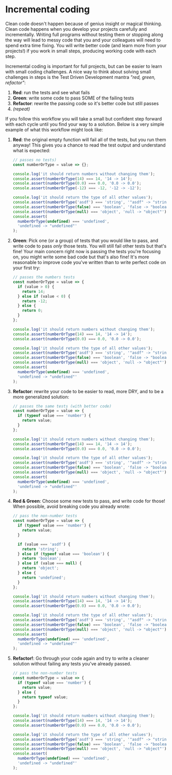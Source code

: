 # Incremental coding

Clean code doesn't happen because of genius insight or magical thinking. Clean code happens when you develop your projects carefully and incrementally. Writing full programs without testing them or stopping along the way will lead to messy code that you and your colleagues will need to spend extra time fixing. You will write better code (and learn more from your projects!) if you work in small steps, producing working code with each step.

Incremental coding is important for full projects, but can be easier to learn with small coding challenges. A nice way to think about solving small challenges in steps is the Test Driven Development mantra _"red, green, refactor"_:

1. **Red**: run the tests and see what fails
2. **Green**: write some code to pass SOME of the failing tests
3. **Refactor**: rewrite the passing code so it's better code but still passes
4. _(repeat)_

If you follow this workflow you will take a small but confident step forward with each cycle until you find your way to a solution. Below is a very simple example of what this workflow might look like:

1. **Red**: the original empty function will fail all of the tests, but you run them anyway! This gives you a chance to read the test output and understand what is expected:

   ```js
   // passes no tests)
   const numberOrType = value => {};

   console.log('it should return numbers without changing them');
   console.assert(numberOrType(14) === 14, '14 -> 14');
   console.assert(numberOrType(0.0) === 0.0, '0.0 -> 0.0');
   console.assert(numberOrType(-12) === -12, '-12 -> -12');

   console.log('it should return the type of all other values');
   console.assert(numberOrType('asdf') === 'string', '"asdf" -> "string"');
   console.assert(numberOrType(false) === 'boolean', 'false -> "boolean"');
   console.assert(numberOrType(null) === 'object', 'null -> "object"');
   console.assert(
     numberOrType(undefined) === 'undefined',
     'undefined -> "undefined"'
   );
   ```

2. **Green**: Pick one (or a group) of tests that you would like to pass, and write code to pass _only_ those tests. You will still fail other tests but that's fine! Your main concern right now is passing the tests you're focusing on, you might write some bad code but that's also fine! It's more reasonable to improve code you've written than to write perfect code on your first try:

   ```js
   // passes the numbers tests
   const numberOrType = value => {
     if (value > 0) {
       return 14;
     } else if (value < 0) {
       return -12;
     } else {
       return 0;
     }
   };

   console.log('it should return numbers without changing them');
   console.assert(numberOrType(14) === 14, '14 -> 14');
   console.assert(numberOrType(0.0) === 0.0, '0.0 -> 0.0');

   console.log('it should return the type of all other values');
   console.assert(numberOrType('asdf') === 'string', '"asdf" -> "string"');
   console.assert(numberOrType(false) === 'boolean', 'false -> "boolean"');
   console.assert(numberOrType(null) === 'object', 'null -> "object"');
   console.assert(
     numberOrType(undefined) === 'undefined',
     'undefined -> "undefined"'
   );
   ```

3. **Refactor**: rewrite your code to be easier to read, more DRY, and to be a more generalized solution:

   ```js
   // passes the same tests (with better code)
   const numberOrType = value => {
     if (typeof value === 'number') {
       return value;
     }
   };

   console.log('it should return numbers without changing them');
   console.assert(numberOrType(14) === 14, '14 -> 14');
   console.assert(numberOrType(0.0) === 0.0, '0.0 -> 0.0');

   console.log('it should return the type of all other values');
   console.assert(numberOrType('asdf') === 'string', '"asdf" -> "string"');
   console.assert(numberOrType(false) === 'boolean', 'false -> "boolean"');
   console.assert(numberOrType(null) === 'object', 'null -> "object"');
   console.assert(
     numberOrType(undefined) === 'undefined',
     'undefined -> "undefined"'
   );
   ```

4. **Red & Green**: Choose some new tests to pass, and write code for those! When possible, avoid breaking code you already wrote:

   ```js
   // pass the non-number tests
   const numberOrType = value => {
     if (typeof value === 'number') {
       return value;
     }

     if (value === 'asdf') {
       return 'string';
     } else if (typeof value === 'boolean') {
       return 'boolean';
     } else if (value === null) {
       return 'object';
     } else {
       return 'undefined';
     }
   };

   console.log('it should return numbers without changing them');
   console.assert(numberOrType(14) === 14, '14 -> 14');
   console.assert(numberOrType(0.0) === 0.0, '0.0 -> 0.0');

   console.log('it should return the type of all other values');
   console.assert(numberOrType('asdf') === 'string', '"asdf" -> "string"');
   console.assert(numberOrType(false) === 'boolean', 'false -> "boolean"');
   console.assert(numberOrType(null) === 'object', 'null -> "object"');
   console.assert(
     numberOrType(undefined) === 'undefined',
     'undefined -> "undefined"'
   );
   ```

5. **Refactor!**: Go through your code again and try to write a cleaner solution without failing any tests you've already passed.

   ```js
   // pass the non-number tests
   const numberOrType = value => {
     if (typeof value === 'number') {
       return value;
     } else {
       return typeof value;
     }
   };

   console.log('it should return numbers without changing them');
   console.assert(numberOrType(14) === 14, '14 -> 14');
   console.assert(numberOrType(0.0) === 0.0, '0.0 -> 0.0');

   console.log('it should return the type of all other values');
   console.assert(numberOrType('asdf') === 'string', '"asdf" -> "string"');
   console.assert(numberOrType(false) === 'boolean', 'false -> "boolean"');
   console.assert(numberOrType(null) === 'object', 'null -> "object"');
   console.assert(
     numberOrType(undefined) === 'undefined',
     'undefined -> "undefined"'
   );
   ```

